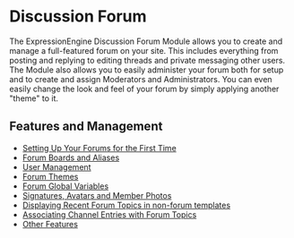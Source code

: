 <!--
    This source file is part of the open source project
    ExpressionEngine User Guide (https://github.com/ExpressionEngine/ExpressionEngine-User-Guide)

    @link      https://expressionengine.com/
    @copyright Copyright (c) 2003-2020, Packet Tide, LLC (https://packettide.com)
    @license   https://expressionengine.com/license Licensed under Apache License, Version 2.0
-->

# Discussion Forum

The ExpressionEngine Discussion Forum Module allows you to create and manage a full-featured forum on your site. This includes everything from posting and replying to editing threads and private messaging other users. The Module also allows you to easily administer your forum both for setup and to create and assign Moderators and Administrators. You can even easily change the look and feel of your forum by simply applying another "theme" to it.

## Features and Management

- [Setting Up Your Forums for the First Time](add-ons/forum/setup.md)
- [Forum Boards and Aliases](add-ons/forum/boards.md)
- [User Management](add-ons/forum/user-management.md)
- [Forum Themes](add-ons/forum/themes.md)
- [Forum Global Variables](add-ons/forum/global-variables.md)
- [Signatures, Avatars and Member Photos](add-ons/forum/signatures.md)
- [Displaying Recent Forum Topics in non-forum templates](add-ons/forum/recent-topics.md)
- [Associating Channel Entries with Forum Topics](add-ons/forum/channel-forum.md)
- [Other Features](add-ons/forum/other-features.md)
